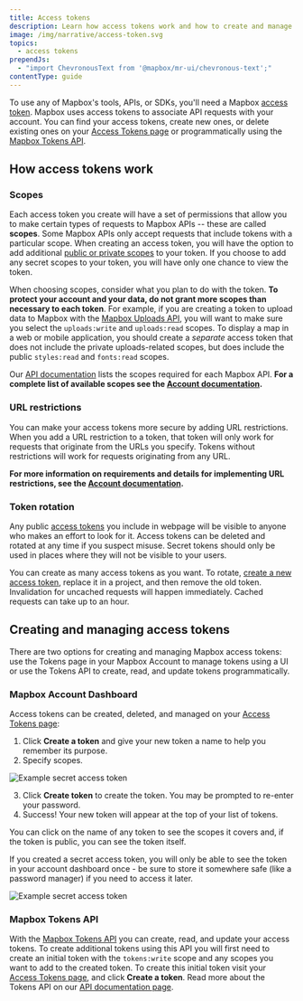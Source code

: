 ```yaml
---
title: Access tokens
description: Learn how access tokens work and how to create and manage your access tokens.
image: /img/narrative/access-token.svg
topics:
  - access tokens
prependJs:
  - "import ChevronousText from '@mapbox/mr-ui/chevronous-text';"
contentType: guide
---
```


To use any of Mapbox's tools, APIs, or SDKs, you'll need a Mapbox [access token](/help/glossary/access-token). Mapbox uses access tokens to associate API requests with your account. You can find your access tokens, create new ones, or delete existing ones on your [Access Tokens page](https://account.mapbox.com/access-tokens)  or programmatically using the [Mapbox Tokens API](https://docs.mapbox.com/api/accounts/#tokens).

## How access tokens work

### Scopes

Each access token you create will have a set of permissions that allow you to make certain types of requests to Mapbox APIs -- these are called **scopes**. Some Mapbox APIs only accept requests that include tokens with a particular scope. When creating an access token, you will have the option to add additional [public or private scopes](/help/glossary/access-token) to your token. If you choose to add any secret scopes to your token, you will have only one chance to view the token.

When choosing scopes, consider what you plan to do with the token. **To protect your account and your data, do not grant more scopes than necessary to each token**. For example, if you are creating a token to upload data to Mapbox with the [Mapbox Uploads API](https://docs.mapbox.com/api/maps/#uploads), you will want to make sure you select the `uploads:write` and `uploads:read` scopes. To display a map in a web or mobile application, you should create a _separate_ access token that does not include the private uploads-related scopes, but does include the public `styles:read` and `fonts:read` scopes.

Our [API documentation](https://docs.mapbox.com/api/) lists the scopes required for each Mapbox API. **For a complete list of available scopes see the [Account documentation](/help/account/tokens/).**

### URL restrictions

You can make your access tokens more secure by adding URL restrictions. When you add a URL restriction to a token, that token will only work for requests that originate from the URLs you specify. Tokens without restrictions will work for requests originating from any URL. 

**For more information on requirements and details for implementing URL restrictions, see the [Account documentation](/help/account/tokens/).**

### Token rotation

Any public [access tokens](/help/glossary/access-token) you include in webpage will be visible to anyone who makes an effort to look for it. Access tokens can be deleted and rotated at any time if you suspect misuse. Secret tokens should only be used in places where they will not be visible to your users.

You can create as many access tokens as you want. To rotate, [create a new access token](#creating-and-managing-access-tokens), replace it in a project, and then remove the old token. Invalidation for uncached requests will happen immediately. Cached requests can take up to an hour.


## Creating and managing access tokens

There are two options for creating and managing Mapbox access tokens: use the Tokens page in your Mapbox Account to manage tokens using a UI or use the Tokens API to create, read, and update tokens programmatically.  

### Mapbox Account Dashboard

Access tokens can be created, deleted, and managed on your [Access Tokens page](https://account.mapbox.com/access-tokens):

1. Click **Create a token** and give your new token a name to help you remember its purpose.
2. Specify scopes.

![Example secret access token](/help/img/account/access-token-scopes.png)

3. Click **Create token** to create the token. You may be prompted to re-enter your password.
4. Success! Your new token will appear at the top of your list of tokens.

You can click on the name of any token to see the scopes it covers and, if the token is public, you can see the token itself.

If you created a secret access token, you will only be able to see the token in your account dashboard once - be sure to store it somewhere safe (like a password manager) if you need to access it later.

![Example secret access token](/help/img/account/example-access-token.png)

### Mapbox Tokens API

With the [Mapbox Tokens API](https://docs.mapbox.com/api/accounts/#tokens) you can create, read, and update your access tokens. To create additional tokens using this API you will first need to create an initial token with the `tokens:write` scope and any scopes you want to add to the created token. To create this initial token visit your [Access Tokens page](https://account.mapbox.com/access-tokens), and click **Create a token**. Read more about the Tokens API on our [API documentation page](https://docs.mapbox.com/api/).
